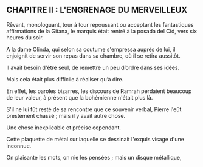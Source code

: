 ## CHAPITRE II : L'ENGRENAGE DU MERVEILLEUX

Rêvant, monologuant, tour à tour repoussant ou acceptant les fantastiques affirmations de la Gitana, le marquis était rentré à la posada del Cid,
vers six heures du soir.

A la dame Olinda, qui selon sa coutume s'empressa auprès de lui, il enjoignit de servir son repas dans sa chambre, où il se retira aussitôt.

Il avait besoin d'être seul, de remettre un peu d’ordre dans ses idées.

Mais cela était plus difficile à réaliser qu’à dire.

En effet, les paroles bizarres, les discours de Ramrah perdaient beaucoup de leur valeur, à présent que la bohémienne n'était plus là.

S'il ne lui fût resté de sa rencontre que ce souvenir verbal, Pierre l'eût
prestement chassé ; mais il y avait autre chose.

Une chose inexplicable et précise cependant.

Cette plaquette de métal sur laquelle se dessinait l'exquis visage d'une inconnue.

On plaisante les mots, on nie les pensées ; mais un disque métallique,
